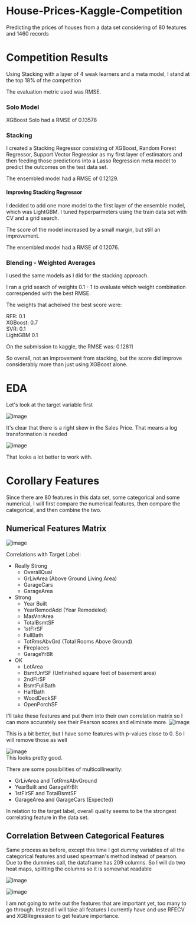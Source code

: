 # House-Prices-Kaggle-Competition

Predicting the prices of houses from a data set considering of 80 features and 1460 records

# Competition Results

Using Stacking with a layer of 4 weak learners and a meta model, I stand at the top 18% of the competition

The evaluation metric used was RMSE.

### Solo Model

XGBoost Solo had a RMSE of 0.13578

### Stacking  

I created a Stacking Regressor consisting of XGBoost, Random Forest Regressor, Support Vector Regressior as my first layer of estimators and then feeding those predictions into a Lasso Regression meta model to predict the outcomes on the test data set.

The ensembled model had a RMSE of 0.12129.

#### Improving Stacking Regressor

I decided to add one more model to the first layer of the ensemble model, which was LightGBM. I tuned hyperparmeters using the train data set with CV and a grid search.

The score of the model increased by a small margin, but still an improvement.

The ensembled model had a RMSE of 0.12076.

### Blending - Weighted Averages

I used the same models as I did for the stacking approach.

I ran a grid search of weights 0.1 - 1 to evaluate which weight combination correspended with the best RMSE.

The weights that acheived the best score were:

RFR: 0.1  
XGBoost: 0.7  
SVR: 0.1  
LightGBM 0.1  

On the submission to kaggle, the RMSE was: 0.12811

So overall, not an improvement from stacking, but the score did improve considerably more than just using XGBoost alone.

# EDA
Let's look at the target variable first

![image](Charts/TargetDistribution.png)

It's clear that there is a right skew in the Sales Price. That means a log transformation is needed

![image](Charts/TargetDistribution_Log.png)

That looks a lot better to work with.

# Corollary Features
Since there are 80 features in this data set, some categorical and some numerical, I will first compare the numerical features, then compare the categorical, and then combine the two.

## Numerical Features Matrix
![image](Charts/NumericalCorr.png)

Correlations with Target Label:  
- Really Strong
    - OverallQual
    - GrLivArea (Above Ground Living Area)
    - GarageCars
    - GarageArea
- Strong
    - Year Built
    - YearRemodAdd (Year Remodeled)
    - MasVnrArea
    - TotalBsmtSF
    - 1stFlrSF
    - FullBath
    - TotRmsAbvGrd (Total Rooms Above Ground)
    - Fireplaces
    - GarageYrBlt
- OK
    - LotArea
    - BsmtUnfSF (Unfinished square feet of basement area)
    - 2ndFlrSF
    - BsmtFullBath
    - HalfBath
    - WoodDeckSF
    - OpenPorchSF  

I'll take these features and put them into their own correlation matrix so I can more accurately see their Pearson scores and eliminate more.
![image](Charts/StrongerNumericalCorrs.png)  

This is a bit better, but I have some features with p-values close to 0. So I will remove those as well

![image](Charts/StrongestNumericalCorrelatingFeaturesToTargetLabel.png)  
This looks pretty good.  

There are some possibilities of multicollinearity:
- GrLivArea and TotRmsAbvGround
- YearBuilt and GarageYrBlt
- 1stFlrSF and TotalBsmtSF
- GarageArea and GarageCars (Expected) 

In relation to the target label, overall quality seems to be the strongest correlating feature in the data set.

## Correlation Between Categorical Features
Same process as before, except this time I got dummy variables of all the categorical features and used spearman's method instead of pearson.  
Due to the dummies call, the dataframe has 209 columns. So I will do two heat maps, splitting the columns so it is somewhat readable

![image](Charts/CategoricalCorr_Col_0_100.png)  

![image](Charts/CategoricalCorr_Col_101_209.png)  

I am not going to write out the features that are important yet, too many to go through. Instead I will take all features I currently have and use RFECV and XGBRegression to get feature importance.
